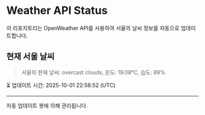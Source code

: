
# Weather API Status

이 리포지토리는 OpenWeather API를 사용하여 서울의 날씨 정보를 자동으로 업데이트합니다.

## 현재 서울 날씨
> 서울의 현재 날씨: overcast clouds, 온도: 19.08°C, 습도: 89%

⏳ 업데이트 시간: 2025-10-01 22:58:52 (UTC)

---
자동 업데이트 봇에 의해 관리됩니다.
